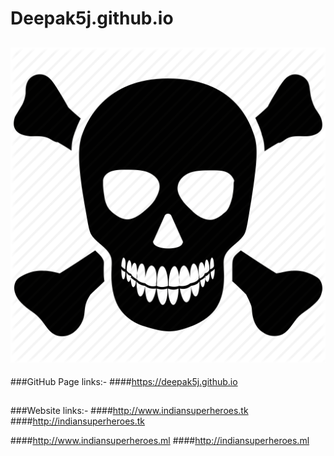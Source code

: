 # Deepak5j.github.io

## [![Build Status](https://github.com/Deepak5j/Deepak5j.github.io/blob/master/images/android-chrome-512x512.png)](https://deepak5j.github.io)


###GitHub Page links:-
####https://deepak5j.github.io

##

###Website links:-
####http://www.indiansuperheroes.tk
####http://indiansuperheroes.tk

####http://www.indiansuperheroes.ml
####http://indiansuperheroes.ml
